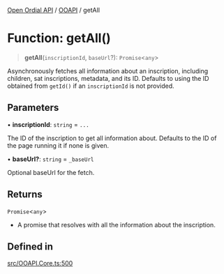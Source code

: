 [Open Ordial API](../../README.md) / [OOAPI](../README.md) / getAll

# Function: getAll()

> **getAll**(`inscriptionId`, `baseUrl`?): `Promise`\<`any`\>

Asynchronously fetches all information about an inscription, including children,
sat inscriptions, metadata, and its ID.
Defaults to using the ID obtained from `getId()` if an `inscriptionId` is not provided.

## Parameters

• **inscriptionId**: `string` = `...`

The ID of the inscription to get all information about.
                                Defaults to the ID of the page running it if none is given.

• **baseUrl?**: `string` = `_baseUrl`

Optional baseUrl for the fetch.

## Returns

`Promise`\<`any`\>

- A promise that resolves with all the information about the inscription.

## Defined in

[src/OOAPI.Core.ts:500](https://github.com/open-ordinal/open-ordinal-api/blob/853cbf2a017c45362e48e478b4771550a39cd1c4/src/OOAPI.Core.ts#L500)

